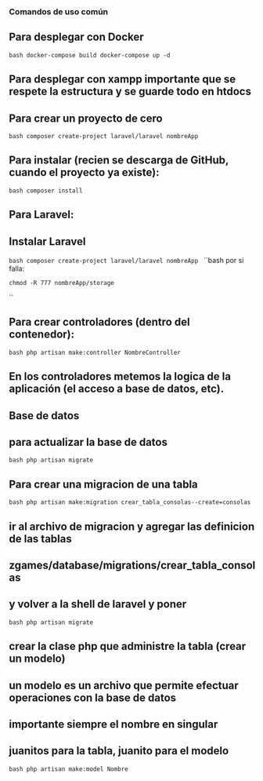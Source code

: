 ### Comandos de uso común

## Para desplegar con Docker
``bash
    docker-compose build
    docker-compose up -d
``

## Para desplegar con xampp importante que se respete la estructura y se guarde todo en htdocs

## Para crear un proyecto de cero
``bash
    composer create-project laravel/laravel nombreApp
``

## Para instalar (recien se descarga de GitHub, cuando el proyecto ya existe):
``bash
    composer install
``

## Para Laravel:

## Instalar Laravel
``bash
    composer create-project laravel/laravel nombreApp
``
``bash
    por si falla:

    chmod -R 777 nombreApp/storage
``

## Para crear controladores (dentro del contenedor):

``bash
    php artisan make:controller NombreController
``


## En los controladores metemos la logica de la aplicación (el acceso a base de datos, etc).

## Base de datos

## para actualizar la base de datos

``bash
    php artisan migrate
``

## Para crear una migracion de una tabla

``bash
    php artisan make:migration crear_tabla_consolas--create=consolas
``

## ir al archivo de migracion y agregar las definicion de las tablas
## zgames/database/migrations/crear_tabla_consolas

## y volver a la shell de laravel y poner
``bash
    php artisan migrate
``


## crear la clase php que administre la tabla (crear un modelo)
## un modelo es un archivo que permite efectuar operaciones con la base de datos
## importante siempre el nombre en singular
## juanitos para la tabla, juanito para el modelo
``bash
    php artisan make:model Nombre
``